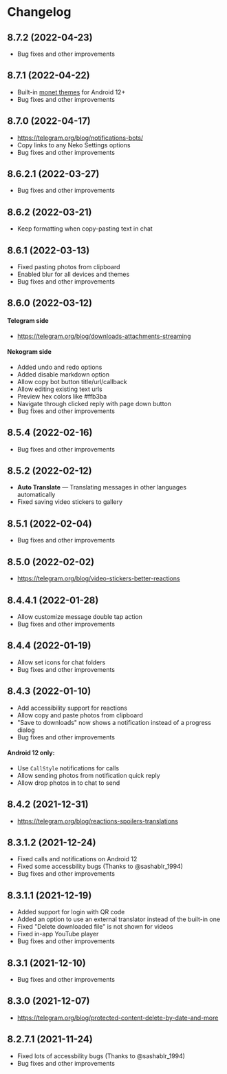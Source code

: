 # Changelog

## 8.7.2 (2022-04-23)

- Bug fixes and other improvements

## 8.7.1 (2022-04-22)

- Built-in [monet themes](https://github.com/c3r5b8/Telegram-Monet) for Android 12+
- Bug fixes and other improvements

## 8.7.0 (2022-04-17)

- <https://telegram.org/blog/notifications-bots/>
- Copy links to any Neko Settings options
- Bug fixes and other improvements

## 8.6.2.1 (2022-03-27)

- Bug fixes and other improvements

## 8.6.2 (2022-03-21)

- Keep formatting when copy-pasting text in chat

## 8.6.1 (2022-03-13)

- Fixed pasting photos from clipboard
- Enabled blur for all devices and themes
- Bug fixes and other improvements

## 8.6.0 (2022-03-12)

#### Telegram side

- <https://telegram.org/blog/downloads-attachments-streaming>

#### Nekogram side

- Added undo and redo options
- Added disable markdown option
- Allow copy bot button title/url/callback
- Allow editing existing text urls
- Preview hex colors like #ffb3ba
- Navigate through clicked reply with page down button
- Bug fixes and other improvements

## 8.5.4 (2022-02-16)

- Bug fixes and other improvements

## 8.5.2 (2022-02-12)

- **Auto Translate** — Translating messages in other languages automatically
- Fixed saving video stickers to gallery

## 8.5.1 (2022-02-04)

- Bug fixes and other improvements

## 8.5.0 (2022-02-02)

- <https://telegram.org/blog/video-stickers-better-reactions>

## 8.4.4.1 (2022-01-28)

- Allow customize message double tap action
- Bug fixes and other improvements

## 8.4.4 (2022-01-19)

- Allow set icons for chat folders
- Bug fixes and other improvements

## 8.4.3 (2022-01-10)

- Add accessibility support for reactions
- Allow copy and paste photos from clipboard
- "Save to downloads" now shows a notification instead of a progress dialog
- Bug fixes and other improvements

#### Android 12 only:

- Use `CallStyle` notifications for calls
- Allow sending photos from notification quick reply
- Allow drop photos in to chat to send

## 8.4.2 (2021-12-31)

- <https://telegram.org/blog/reactions-spoilers-translations>

## 8.3.1.2 (2021-12-24)

- Fixed calls and notifications on Android 12
- Fixed some accessbility bugs (Thanks to @sashablr_1994)
- Bug fixes and other improvements

## 8.3.1.1 (2021-12-19)

- Added support for login with QR code
- Added an option to use an external translator instead of the built-in one
- Fixed "Delete downloaded file" is not shown for videos
- Fixed in-app YouTube player
- Bug fixes and other improvements

## 8.3.1 (2021-12-10)

- Bug fixes and other improvements

## 8.3.0 (2021-12-07)

- <https://telegram.org/blog/protected-content-delete-by-date-and-more>

## 8.2.7.1 (2021-11-24)

- Fixed lots of accessbility bugs (Thanks to @sashablr_1994)
- Bug fixes and other improvements
